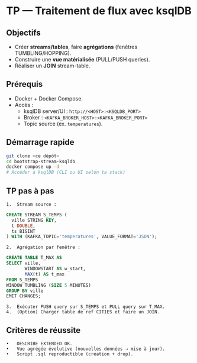 # TP — Traitement de flux avec ksqlDB

## Objectifs
- Créer **streams/tables**, faire **agrégations** (fenêtres TUMBLING/HOPPING).
- Construire une **vue matérialisée** (PULL/PUSH queries).
- Réaliser un **JOIN** stream-table.

## Prérequis
- Docker + Docker Compose.
- Accès :
  - ksqlDB server/UI : `http://<HOST>:<KSQLDB_PORT>`  <!-- TODO -->
  - Broker : `<KAFKA_BROKER_HOST>:<KAFKA_BROKER_PORT>`  <!-- TODO -->
  - Topic source (ex. `temperatures`).

## Démarrage rapide
```bash
git clone <ce dépôt>
cd bootstrap-stream-ksqldb
docker compose up -d
# Accéder à ksqlDB (CLI ou UI selon ta stack)
````

## TP pas à pas

	1.	Stream source :

```sql
CREATE STREAM S_TEMPS (
  ville STRING KEY,
  t DOUBLE,
  ts BIGINT
) WITH (KAFKA_TOPIC='temperatures', VALUE_FORMAT='JSON');
```

	2.	Agrégation par fenêtre :

```sql
CREATE TABLE T_MAX AS
SELECT ville,
       WINDOWSTART AS w_start,
       MAX(t) AS t_max
FROM S_TEMPS
WINDOW TUMBLING (SIZE 5 MINUTES)
GROUP BY ville
EMIT CHANGES;
```

	3.	Exécuter PUSH query sur S_TEMPS et PULL query sur T_MAX.
	4.	(Option) Charger table de ref CITIES et faire un JOIN.

## Critères de réussite
	•	DESCRIBE EXTENDED OK.
	•	Vue agrégée évolutive (nouvelles données → mise à jour).
	•	Script .sql reproductible (création + drop).